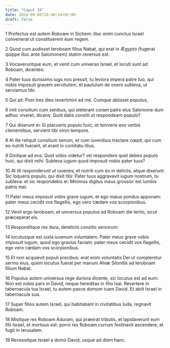 ```yaml
---
title: "Caput 10"
date: 2024-09-06T18:40:54+02:00
draft: false
---
```




1 Profectus est autem Roboam in Sichem: illuc enim cunctus Israel convenerat ut constituerent eum regem.

2 Quod cum audisset Ieroboam filius Nabat, qui erat in Ægypto (fugerat quippe illuc ante Salomonem) statim reversus est.

3 Vocaveruntque eum, et venit cum universo Israel, et locuti sunt ad Roboam, dicentes:

4 Pater tuus durissimo iugo nos pressit, tu leviora impera patre tuo, qui nobis imposuit gravem servitutem, et paululum de onere subleva, ut serviamus tibi.

5 Qui ait: Post tres dies revertimini ad me. Cumque abiisset populus,

6 iniit consilium cum senibus, qui steterant coram patre eius Salomone dum adhuc viveret, dicens: Quid datis consilii ut respondeam populo?

7 Qui dixerunt ei: Si placueris populo huic, et leniveris eos verbis clementibus, servient tibi omni tempore.

8 At ille reliquit consilium senum, et cum iuvenibus tractare cœpit, qui cum eo nutriti fuerant, et erant in comitatu illius.

9 Dixitque ad eos: Quid vobis videtur? vel respondere quid debeo populo huic, qui dixit mihi: Subleva iugum quod imposuit nobis pater tuus?

10 At illi responderunt ut iuvenes, et nutriti cum eo in deliciis, atque dixerunt: Sic loqueris populo, qui dixit tibi: Pater tuus aggravavit iugum nostrum, tu subleva: et sic respondebis ei: Minimus digitus meus grossior est lumbis patris mei.

11 Pater meus imposuit vobis grave iugum, et ego maius pondus apponam: pater meus cecidit vos flagellis, ego vero cædam vos scorpionibus.

12 Venit ergo Ieroboam, et universus populus ad Roboam die tertio, sicut præceperat eis.

13 Responditque rex dura, derelicto consilio seniorum:

14 locutusque est iuxta iuvenum voluntatem: Pater meus grave vobis imposuit iugum, quod ego gravius faciam: pater meus cecidit vos flagellis, ego vero cædam vos scorpionibus.

15 Et non acquievit populi precibus: erat enim voluntatis Dei ut compleretur sermo eius, quem locutus fuerat per manum Ahiæ Silonitis ad Ieroboam filium Nabat.

16 Populus autem universus rege duriora dicente, sic locutus est ad eum: Non est nobis pars in David, neque hereditas in filio Isai. Revertere in tabernacula tua Israel, tu autem pasce domum tuam David. Et abiit Israel in tabernacula sua.

17 Super filios autem Israel, qui habitabant in civitatibus Iuda, regnavit Roboam.

18 Misitque rex Roboam Aduram, qui præerat tributis, et lapidaverunt eum filii Israel, et mortuus est: porro rex Roboam currum festinavit ascendere, et fugit in Ierusalem.

19 Recessitque Israel a domo David, usque ad diem hanc.

